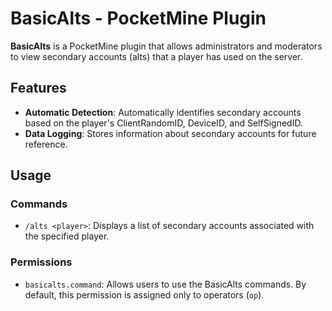 # BasicAlts - PocketMine Plugin

**BasicAlts** is a PocketMine plugin that allows administrators and moderators to view secondary accounts (alts) that a player has used on the server.

## Features

- **Automatic Detection**: Automatically identifies secondary accounts based on the player's ClientRandomID, DeviceID, and SelfSignedID.
- **Data Logging**: Stores information about secondary accounts for future reference.

## Usage

### Commands

- `/alts <player>`: Displays a list of secondary accounts associated with the specified player.

### Permissions

- `basicalts.command`: Allows users to use the BasicAlts commands. By default, this permission is assigned only to operators (`op`).
